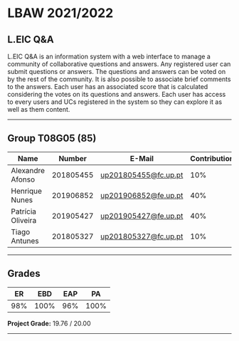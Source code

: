 # LBAW 2021/2022

## L.EIC Q&A 

L.EIC Q&A is an information system with a web interface to manage a community of collaborative questions and answers. Any registered user can submit questions or answers. The questions and answers can be voted on by the rest of the community. It is also possible to associate brief comments to the answers. Each user has an associated score that is calculated considering the votes on its questions and answers. Each user has access to every users and UCs registered in the system so they can explore it as well as them content. 

---

## Group T08G05 (85)
| Name             | Number    | E-Mail               | Contribution |
| ---------------- | --------- | -------------------- | ------------ |
| Alexandre Afonso | 201805455 | up201805455@fc.up.pt | 10%          |
| Henrique Nunes   | 201906852 | up201906852@fe.up.pt | 40%          |
| Patrícia Oliveira| 201905427 | up201905427@fe.up.pt | 40%          |
| Tiago Antunes    | 201805327 | up201805327@fc.up.pt | 10%          |

----

## Grades

| ER   | EBD  | EAP  | PA   |
| ---- | ---- | ---- | ---- |
| 98%  | 100% | 96%  | 100% |

**Project Grade:** 19.76 / 20.00

---
